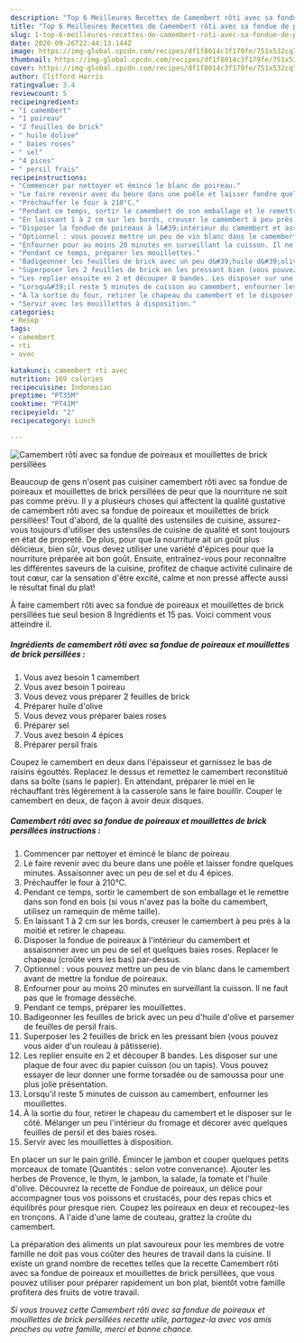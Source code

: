 ```yaml
---
description: "Top 6 Meilleures Recettes de Camembert rôti avec sa fondue de poireaux et mouillettes de brick persillées"
title: "Top 6 Meilleures Recettes de Camembert rôti avec sa fondue de poireaux et mouillettes de brick persillées"
slug: 1-top-6-meilleures-recettes-de-camembert-roti-avec-sa-fondue-de-poireaux-et-mouillettes-de-brick-persillees
date: 2020-09-26T22:44:13.144Z
image: https://img-global.cpcdn.com/recipes/df1f8014c3f179fe/751x532cq70/camembert-roti-avec-sa-fondue-de-poireaux-et-mouillettes-de-brick-persillees-photo-principale-de-la-recette.jpg
thumbnail: https://img-global.cpcdn.com/recipes/df1f8014c3f179fe/751x532cq70/camembert-roti-avec-sa-fondue-de-poireaux-et-mouillettes-de-brick-persillees-photo-principale-de-la-recette.jpg
cover: https://img-global.cpcdn.com/recipes/df1f8014c3f179fe/751x532cq70/camembert-roti-avec-sa-fondue-de-poireaux-et-mouillettes-de-brick-persillees-photo-principale-de-la-recette.jpg
author: Clifford Harris
ratingvalue: 3.4
reviewcount: 5
recipeingredient:
- "1 camembert"
- "1 poireau"
- "2 feuilles de brick"
- " huile dolive"
- " baies roses"
- " sel"
- "4 pices"
- " persil frais"
recipeinstructions:
- "Commencer par nettoyer et émincé le blanc de poireau."
- "Le faire revenir avec du beure dans une poêle et laisser fondre quelques minutes. Assaisonner avec un peu de sel et du 4 épices."
- "Préchauffer le four à 210°C."
- "Pendant ce temps, sortir le camembert de son emballage et le remettre dans son fond en bois (si vous n&#39;avez pas la boîte du camembert, utilisez un ramequin de même taille)."
- "En laissant 1 à 2 cm sur les bords, creuser le camembert à peu près à la moitié et retirer le chapeau."
- "Disposer la fondue de poireaux à l&#39;intérieur du camembert et assaisonner avec un peu de sel et quelques baies roses. Replacer le chapeau (croûte vers les bas) par-dessus."
- "Optionnel : vous pouvez mettre un peu de vin blanc dans le camembert avant de mettre la fondue de poireaux."
- "Enfourner pour au moins 20 minutes en surveillant la cuisson. Il ne faut pas que le fromage dessèche."
- "Pendant ce temps, préparer les mouillettes."
- "Badigeonner les feuilles de brick avec un peu d&#39;huile d&#39;olive et parsemer de feuilles de persil frais."
- "Superposer les 2 feuilles de brick en les pressant bien (vous pouvez vous aider d&#39;un rouleau à pâtisserie)."
- "Les replier ensuite en 2 et découper 8 bandes. Les disposer sur une plaque de four avec du papier cuisson (ou un tapis). Vous pouvez essayer de leur donner une forme torsadée ou de samoussa pour une plus jolie présentation."
- "Lorsqu&#39;il reste 5 minutes de cuisson au camembert, enfourner les mouillettes."
- "À la sortie du four, retirer le chapeau du camembert et le disposer sur le côté. Mélanger un peu l&#39;intérieur du fromage et décorer avec quelques feuilles de persil et des baies roses."
- "Servir avec les mouillettes à disposition."
categories:
- Resep
tags:
- camembert
- rti
- avec

katakunci: camembert rti avec 
nutrition: 169 calories
recipecuisine: Indonesian
preptime: "PT35M"
cooktime: "PT41M"
recipeyield: "2"
recipecategory: Lunch

---
```



![Camembert rôti avec sa fondue de poireaux et mouillettes de brick persillées](https://img-global.cpcdn.com/recipes/df1f8014c3f179fe/751x532cq70/camembert-roti-avec-sa-fondue-de-poireaux-et-mouillettes-de-brick-persillees-photo-principale-de-la-recette.jpg)

Beaucoup de gens n'osent pas cuisiner camembert rôti avec sa fondue de poireaux et mouillettes de brick persillées de peur que la nourriture ne soit pas comme prévu. Il y a plusieurs choses qui affectent la qualité gustative de camembert rôti avec sa fondue de poireaux et mouillettes de brick persillées! Tout d'abord, de la qualité des ustensiles de cuisine, assurez-vous toujours d'utiliser des ustensiles de cuisine de qualité et sont toujours en état de propreté. De plus, pour que la nourriture ait un goût plus délicieux, bien sûr, vous devez utiliser une variété d'épices pour que la nourriture préparée ait bon goût. Ensuite, entraînez-vous pour reconnaître les différentes saveurs de la cuisine, profitez de chaque activité culinaire de tout cœur, car la sensation d'être excité, calme et non pressé affecte aussi le résultat final du plat!

<!--inarticleads1-->

À faire camembert rôti avec sa fondue de poireaux et mouillettes de brick persillées tue seul besion 8 Ingrédients et 15 pas. Voici comment vous atteindre il.

##### Ingrédients de camembert rôti avec sa fondue de poireaux et mouillettes de brick persillées :

1. Vous avez besoin 1 camembert
1. Vous avez besoin 1 poireau
1. Vous devez vous préparer 2 feuilles de brick
1. Préparer  huile d&#39;olive
1. Vous devez vous préparer  baies roses
1. Préparer  sel
1. Vous avez besoin 4 épices
1. Préparer  persil frais


Coupez le camembert en deux dans l&#39;épaisseur et garnissez le bas de raisins égouttés. Replacez le dessus et remettez le camembert reconstitué dans sa boîte (sans le papier). En attendant, préparer le miel en le réchauffant très légèrement à la casserole sans le faire bouillir. Couper le camembert en deux, de façon à avoir deux disques. 

<!--inarticleads2-->

##### Camembert rôti avec sa fondue de poireaux et mouillettes de brick persillées instructions :

1. Commencer par nettoyer et émincé le blanc de poireau.
1. Le faire revenir avec du beure dans une poêle et laisser fondre quelques minutes. Assaisonner avec un peu de sel et du 4 épices.
1. Préchauffer le four à 210°C.
1. Pendant ce temps, sortir le camembert de son emballage et le remettre dans son fond en bois (si vous n&#39;avez pas la boîte du camembert, utilisez un ramequin de même taille).
1. En laissant 1 à 2 cm sur les bords, creuser le camembert à peu près à la moitié et retirer le chapeau.
1. Disposer la fondue de poireaux à l&#39;intérieur du camembert et assaisonner avec un peu de sel et quelques baies roses. Replacer le chapeau (croûte vers les bas) par-dessus.
1. Optionnel : vous pouvez mettre un peu de vin blanc dans le camembert avant de mettre la fondue de poireaux.
1. Enfourner pour au moins 20 minutes en surveillant la cuisson. Il ne faut pas que le fromage dessèche.
1. Pendant ce temps, préparer les mouillettes.
1. Badigeonner les feuilles de brick avec un peu d&#39;huile d&#39;olive et parsemer de feuilles de persil frais.
1. Superposer les 2 feuilles de brick en les pressant bien (vous pouvez vous aider d&#39;un rouleau à pâtisserie).
1. Les replier ensuite en 2 et découper 8 bandes. Les disposer sur une plaque de four avec du papier cuisson (ou un tapis). Vous pouvez essayer de leur donner une forme torsadée ou de samoussa pour une plus jolie présentation.
1. Lorsqu&#39;il reste 5 minutes de cuisson au camembert, enfourner les mouillettes.
1. À la sortie du four, retirer le chapeau du camembert et le disposer sur le côté. Mélanger un peu l&#39;intérieur du fromage et décorer avec quelques feuilles de persil et des baies roses.
1. Servir avec les mouillettes à disposition.


En placer un sur le pain grillé. Émincer le jambon et couper quelques petits morceaux de tomate (Quantités : selon votre convenance). Ajouter les herbes de Provence, le thym, le jambon, la salade, la tomate et l&#39;huile d&#39;olive. Découvrez la recette de Fondue de poireaux, un délice pour accompagner tous vos poissons et crustacés, pour des repas chics et équilibrés pour presque rien. Coupez les poireaux en deux et recoupez-les en tronçons. A l&#39;aide d&#39;une lame de couteau, grattez la croûte du camembert. 

<!--inarticleads1-->

<p>
La préparation des aliments un plat savoureux pour les membres de votre famille ne doit pas vous coûter des heures de travail dans la cuisine. Il existe un grand nombre de recettes telles que la recette Camembert rôti avec sa fondue de poireaux et mouillettes de brick persillées, que vous pouvez utiliser pour préparer rapidement un bon plat, bientôt votre famille profitera des fruits de votre travail.
</p>

<p>
<i>Si vous trouvez cette Camembert rôti avec sa fondue de poireaux et mouillettes de brick persillées recette utile, partagez-la avec vos amis proches ou votre famille, merci et bonne chance.</i>
</p>
